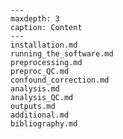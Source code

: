 ```{include} ../README.md
```

```{toctree}
---
maxdepth: 3
caption: Content
---
installation.md
running_the_software.md
preprocessing.md
preproc_QC.md
confound_correction.md
analysis.md
analysis_QC.md
outputs.md
additional.md
bibliography.md
